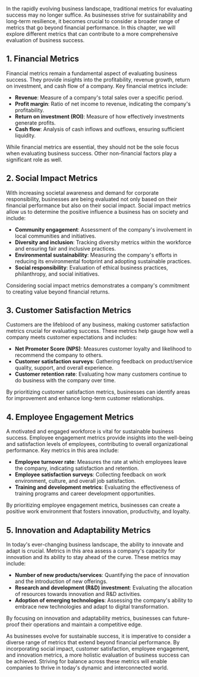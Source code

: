 
In the rapidly evolving business landscape, traditional metrics for evaluating success may no longer suffice. As businesses strive for sustainability and long-term resilience, it becomes crucial to consider a broader range of metrics that go beyond financial performance. In this chapter, we will explore different metrics that can contribute to a more comprehensive evaluation of business success.

1\. Financial Metrics
--------------------

Financial metrics remain a fundamental aspect of evaluating business success. They provide insights into the profitability, revenue growth, return on investment, and cash flow of a company. Key financial metrics include:

* **Revenue**: Measure of a company's total sales over a specific period.
* **Profit margin**: Ratio of net income to revenue, indicating the company's profitability.
* **Return on investment (ROI)**: Measure of how effectively investments generate profits.
* **Cash flow**: Analysis of cash inflows and outflows, ensuring sufficient liquidity.

While financial metrics are essential, they should not be the sole focus when evaluating business success. Other non-financial factors play a significant role as well.

2\. Social Impact Metrics
------------------------

With increasing societal awareness and demand for corporate responsibility, businesses are being evaluated not only based on their financial performance but also on their social impact. Social impact metrics allow us to determine the positive influence a business has on society and include:

* **Community engagement**: Assessment of the company's involvement in local communities and initiatives.
* **Diversity and inclusion**: Tracking diversity metrics within the workforce and ensuring fair and inclusive practices.
* **Environmental sustainability**: Measuring the company's efforts in reducing its environmental footprint and adopting sustainable practices.
* **Social responsibility**: Evaluation of ethical business practices, philanthropy, and social initiatives.

Considering social impact metrics demonstrates a company's commitment to creating value beyond financial returns.

3\. Customer Satisfaction Metrics
--------------------------------

Customers are the lifeblood of any business, making customer satisfaction metrics crucial for evaluating success. These metrics help gauge how well a company meets customer expectations and includes:

* **Net Promoter Score (NPS)**: Measures customer loyalty and likelihood to recommend the company to others.
* **Customer satisfaction surveys**: Gathering feedback on product/service quality, support, and overall experience.
* **Customer retention rate**: Evaluating how many customers continue to do business with the company over time.

By prioritizing customer satisfaction metrics, businesses can identify areas for improvement and enhance long-term customer relationships.

4\. Employee Engagement Metrics
------------------------------

A motivated and engaged workforce is vital for sustainable business success. Employee engagement metrics provide insights into the well-being and satisfaction levels of employees, contributing to overall organizational performance. Key metrics in this area include:

* **Employee turnover rate**: Measures the rate at which employees leave the company, indicating satisfaction and retention.
* **Employee satisfaction surveys**: Collecting feedback on work environment, culture, and overall job satisfaction.
* **Training and development metrics**: Evaluating the effectiveness of training programs and career development opportunities.

By prioritizing employee engagement metrics, businesses can create a positive work environment that fosters innovation, productivity, and loyalty.

5\. Innovation and Adaptability Metrics
--------------------------------------

In today's ever-changing business landscape, the ability to innovate and adapt is crucial. Metrics in this area assess a company's capacity for innovation and its ability to stay ahead of the curve. These metrics may include:

* **Number of new products/services**: Quantifying the pace of innovation and the introduction of new offerings.
* **Research and development (R\&D) investment**: Evaluating the allocation of resources towards innovation and R\&D activities.
* **Adoption of emerging technologies**: Assessing the company's ability to embrace new technologies and adapt to digital transformation.

By focusing on innovation and adaptability metrics, businesses can future-proof their operations and maintain a competitive edge.

As businesses evolve for sustainable success, it is imperative to consider a diverse range of metrics that extend beyond financial performance. By incorporating social impact, customer satisfaction, employee engagement, and innovation metrics, a more holistic evaluation of business success can be achieved. Striving for balance across these metrics will enable companies to thrive in today's dynamic and interconnected world.
